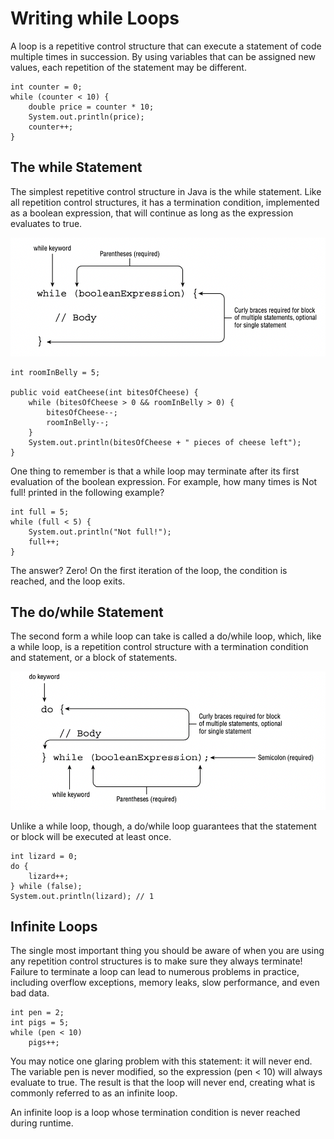# Writing while Loops

A loop is a repetitive control structure that can execute a statement of code multiple times in succession.
By using variables that can be assigned new values, each repetition of the statement may be different.

    int counter = 0;
    while (counter < 10) {
        double price = counter * 10;
        System.out.println(price);
        counter++;
    }

## The while Statement

The simplest repetitive control structure in Java is the while statement.
Like all repetition control structures, it has a termination condition, implemented as a boolean expression, that will
continue as long as the expression evaluates to true.

![](writing_while_loops/The-structure-of-a-while-statement.png)

    int roomInBelly = 5;

    public void eatCheese(int bitesOfCheese) {
        while (bitesOfCheese > 0 && roomInBelly > 0) {
            bitesOfCheese--;
            roomInBelly--;
        }
        System.out.println(bitesOfCheese + " pieces of cheese left");
    }

One thing to remember is that a while loop may terminate after its first evaluation of the boolean expression. For
example, how many times is Not full! printed in the following example?

    int full = 5;
    while (full < 5) {
        System.out.println("Not full!");
        full++;
    }

The answer? Zero! On the first iteration of the loop, the condition is reached, and the loop exits.

## The do/while Statement

The second form a while loop can take is called a do/while loop, which, like a while loop, is a repetition control
structure with a termination condition and statement, or a block of statements.

![](writing_while_loops/The-structure-of-a-do-while-statement.png)

Unlike a while loop, though, a do/while loop guarantees that the statement or block will be executed at least once.

    int lizard = 0;
    do {
        lizard++;
    } while (false);
    System.out.println(lizard); // 1

## Infinite Loops

The single most important thing you should be aware of when you are using any repetition control structures is to make
sure they always terminate! Failure to terminate a loop can lead to numerous problems in practice, including overflow
exceptions, memory leaks, slow performance, and even bad data.

    int pen = 2;
    int pigs = 5;
    while (pen < 10)
        pigs++;

You may notice one glaring problem with this statement: it will never end. The variable pen is never modified, so the
expression (pen < 10) will always evaluate to true. The result is that the loop will never end, creating what is
commonly referred to as an infinite loop.

An infinite loop is a loop whose termination condition is never reached during runtime.